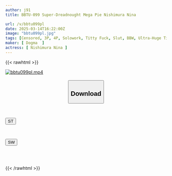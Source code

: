 ```yaml
---
author: j91
title: BBTU-099 Super-Dreadnought Mega Pie Nishimura Nina

url: /v/bbtu099pl
date: 2025-03-14T16:22:00Z
image: "bbtu099pl.jpg"
tags: [Censored, 3P, 4P, Solowork, Titty Fuck, Slut, BBW, Ultra-Huge Tits	]
maker: [ Dogma  ]
actress: [ Nishimura Nina ]
---
```



{{< rawhtml >}}

<div class="video" data-videoid="G6Y6QzdGRmF18WM">
    <a href="javascript:;">
        <img src="/v/bbtu099pl/bbtu099pl.jpg" width="WIDTH" height="HEIGHT" alt="bbtu099pl.mp4" loading="lazy">
    </a>
</div>

<script type="text/javascript" src="https://j91.asia/asset/on-demand-st.js"></script>

<br>
  <link rel="stylesheet" href="https://j91.asia/asset/bs5.css">
  
  <center>
  <button class="btn btn-primary" type="button" data-bs-toggle="collapse" data-bs-target=".multi-collapse" aria-expanded="false" aria-controls="multiCollapseExample1 multiCollapseExample2"><h2>Download</h2></button></center>
</p>
<div class="row">
  <div class="col">
    <div class="collapse multi-collapse" id="multiCollapseExample1">
      <div class="card card-body">
	      	      <br>
<div class="buttons">  
<p><a href="/v/bbtu099pl/st.html" target="_blank"><button class="btn-hover color-3"><i class="fa fa-download"></i> ST</button></a></p></div>
    </div>
  </div>
</div>
  <div class="col">
    <div class="collapse multi-collapse" id="multiCollapseExample2">
      <div class="card card-body">
	      <br>
<div class="buttons">
<p><a href="/v/bbtu099pl/sw.html" target="_blank"><button class="btn-hover color-2"><i class="fa fa-download"></i> SW</button></a></p></div>
<br><br>
      </div>
    </div>
  </div>
</div>

{{< /rawhtml >}}